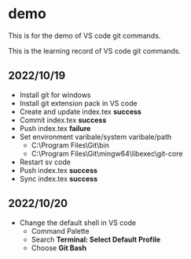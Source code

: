 # demo
This is for the demo of VS code git commands.

This is the learning record of VS code git commands.

## 2022/10/19

* Install git for windows
* Install git extension pack in VS code
* Create and update index.tex **success**
* Commit index.tex **success**
* Push index.tex **failure**
* Set environment varibale/system varibale/path
  * C:\Program Files\Git\bin
  * C:\Program Files\Git\mingw64\libexec\git-core
* Restart sv code
* Push index.tex **success**
* Sync index.tex **success**

## 2022/10/20
* Change the default shell in VS code
  * Command Palette
  * Search **Terminal: Select Default Profile**
  * Choose **Git Bash**